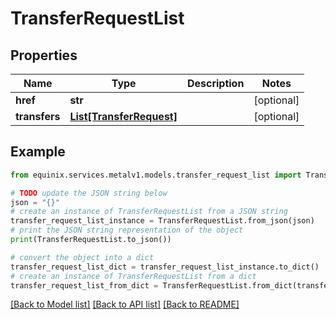 # TransferRequestList


## Properties

Name | Type | Description | Notes
------------ | ------------- | ------------- | -------------
**href** | **str** |  | [optional] 
**transfers** | [**List[TransferRequest]**](TransferRequest.md) |  | [optional] 

## Example

```python
from equinix.services.metalv1.models.transfer_request_list import TransferRequestList

# TODO update the JSON string below
json = "{}"
# create an instance of TransferRequestList from a JSON string
transfer_request_list_instance = TransferRequestList.from_json(json)
# print the JSON string representation of the object
print(TransferRequestList.to_json())

# convert the object into a dict
transfer_request_list_dict = transfer_request_list_instance.to_dict()
# create an instance of TransferRequestList from a dict
transfer_request_list_from_dict = TransferRequestList.from_dict(transfer_request_list_dict)
```
[[Back to Model list]](../README.md#documentation-for-models) [[Back to API list]](../README.md#documentation-for-api-endpoints) [[Back to README]](../README.md)



